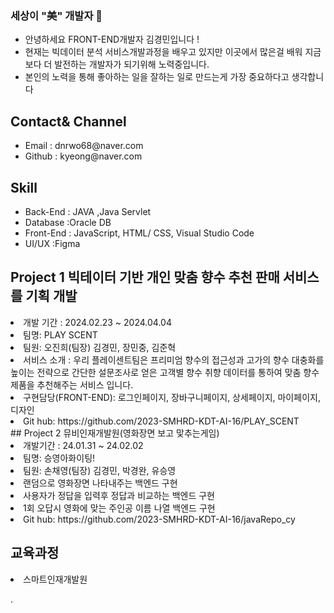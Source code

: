 ### 세상이 "美" 개발자 👋

- 안녕하세요  FRONT-END개발자 김경민입니다 !
- 현재는 빅데이터 분석 서비스개발과정을 배우고 있지만 이곳에서 많은걸 배워 지금보다 더 발전하는 개발자가 되기위해 노력중입니다.
- 본인의 노력을 통해 좋아하는 일을 잘하는 일로 만드는게 가장 중요하다고 생각합니다
  
  
 
## Contact& Channel
<ul>
  <li>Email : dnrwo68@naver.com</li>
  <li>Github : kyeong@naver.com</li>
</ul>


## Skill

 <ul>
  <li>Back-End : JAVA ,Java Servlet </li>
  <li> Database :Oracle DB</li>
  <li>Front-End : JavaScript, HTML/ CSS, Visual Studio Code </li>
  <li> UI/UX :Figma</li>
  </ul>

## Project 1 빅테이터 기반 개인 맞춤 향수 추천 판매 서비스를 기획 개발
  <li>개발 기간 : 2024.02.23 ~ 2024.04.04</li> 
  <li>팀명: PLAY SCENT</li>
  <li>팀원: 오진희(팀장) 김경민, 장민중, 김준혁</li>

   <li>서비스 소개 : 우리 플레이센트팀은 프리미엄 향수의 접근성과 고가의 향수 대충화를 높이는 전략으로 간단한 설문조사로 얻은 고객별 향수 취향 데이터를 통하여 맞춤 향수제품을 추천해주는 서비스 입니다.</li>
   <li>구현담당(FRONT-END): 로그인페이지, 장바구니페이지, 상세페이지, 마이페이지, 디자인  </li>
   <li>Git hub: https://github.com/2023-SMHRD-KDT-AI-16/PLAY_SCENT </li

<h>
## Project 2 뮤비인재개발원(영화장면 보고 맟추는게임)
  <li>개발기간 : 24.01.31 ~ 24.02.02 </li>
  <li>팀명: 승영아화이팅!</li>
  <li>팀원: 손채영(팀장)  김경민, 박경완, 유승영</li>


   <li>랜덤으로 영화장면 나타내주는 백엔드 구현</li>
   <li>사용자가 정답을 입력후 정답과 비교하는 백엔드 구현</li>
   <li>1회 오답시 영화에 맞는 주인공 이름 나열 백엔드 구현</li>
   <li>Git hub: https://github.com/2023-SMHRD-KDT-AI-16/javaRepo_cy</li>


## 교육과정
<li>스마트인재개발원</li>
<ui>

  
</ui>










.
